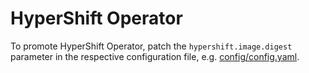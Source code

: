 # HyperShift Operator

To promote HyperShift Operator, patch the `hypershift.image.digest` parameter in the respective configuration file, e.g. [config/config.yaml](../config/config.yaml).
